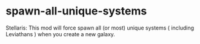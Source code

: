 # spawn-all-unique-systems
Stellaris: This mod will force spawn all (or most) unique systems ( including Leviathans ) when you create a new galaxy. 
